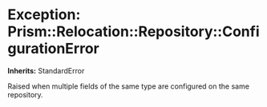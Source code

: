 # Exception: Prism::Relocation::Repository::ConfigurationError
**Inherits:** StandardError
    

Raised when multiple fields of the same type are configured on the same
repository.



